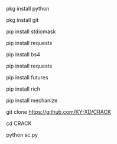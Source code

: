 pkg install python

pkg install git

pip install stdiomask

pip install requests

pip install bs4

pip install requests

pip install futures

pip install rich

pip install mechanize

git clone https://github.com/KY-XD/CRACK

cd CRACK

python sc.py
